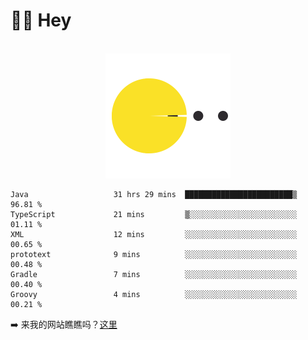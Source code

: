 
# 👋🏻 Hey
<div align="center">
	<br>
	<img src="https://raw.githubusercontent.com/Aniket965/Aniket965/master/pacman.svg?sanitize=true" width="200" height="200">
	<br>
</div>

<!--START_SECTION:waka-->

```text
Java                   31 hrs 29 mins  ████████████████████████▒   96.81 %
TypeScript             21 mins         ▒░░░░░░░░░░░░░░░░░░░░░░░░   01.11 %
XML                    12 mins         ░░░░░░░░░░░░░░░░░░░░░░░░░   00.65 %
prototext              9 mins          ░░░░░░░░░░░░░░░░░░░░░░░░░   00.48 %
Gradle                 7 mins          ░░░░░░░░░░░░░░░░░░░░░░░░░   00.40 %
Groovy                 4 mins          ░░░░░░░░░░░░░░░░░░░░░░░░░   00.21 %
```

<!--END_SECTION:waka-->

 ➡️  来我的网站瞧瞧吗？[这里](https://www.shaolongfei.com)
